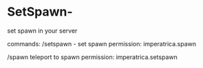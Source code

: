 # SetSpawn-
set spawn in your server


commands:
/setspawn - set spawn 
permission: imperatrica.spawn

/spawn teleport to spawn
permission: imperatrica.setspawn

